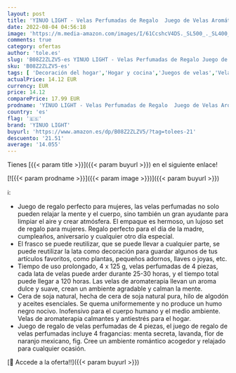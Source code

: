 ```yaml
---
layout: post
title: 'YINUO LIGHT - Velas Perfumadas de Regalo  Juego de Velas Aromáticas de 4 Pack  4 x 4 4 Oz  Regalo para Aliviar el Estrés de las Mujeres  Juego de Regalo para Aniversario  Navidad  Día de la Madre  Baño  Yoga'
date: 2022-08-04 04:56:18
image: 'https://m.media-amazon.com/images/I/61CcshcV4DS._SL500_._SL400_.jpg'
comments: true
category: ofertas
author: 'tole.es'
slug: 'B08Z2ZLZV5-es YINUO LIGHT - Velas Perfumadas de Regalo Juego de Velas...'
sku: 'B08Z2ZLZV5-es'
tags: [ 'Decoración del hogar','Hogar y cocina','Juegos de velas','Velas','Velas y candelabros','navidad','yinuo light','🇪🇸', ]
actualPrice: 14.12 EUR
currency: EUR
price: 14.12
comparePrice: 17.99 EUR
prodname: 'YINUO LIGHT - Velas Perfumadas de Regalo  Juego de Velas Aromáticas de 4 Pack  4 x 4 4 Oz  Regalo para Aliviar el Estrés de las Mujeres  Juego de Regalo para Aniversario  Navidad  Día de la Madre  Baño  Yoga'
country: 'es'
flag: '🇪🇸'
brand: 'YINUO LIGHT'
buyurl: 'https://www.amazon.es/dp/B08Z2ZLZV5/?tag=tolees-21'
descuento: '21.51'
average: '14.055'
---
```


Tienes [{{< param title >}}]({{< param buyurl >}}) en el siguiente enlace!

[![{{< param prodname >}}]({{< param image >}})]({{< param buyurl >}})

ℹ️:

- Juego de regalo perfecto para mujeres, las velas perfumadas no solo pueden relajar la mente y el cuerpo, sino también un gran ayudante para limpiar el aire y crear atmósfera. El empaque es hermoso, un lujoso set de regalo para mujeres. Regalo perfecto para el día de la madre, cumpleaños, aniversario y cualquier otro día especial.
- El frasco se puede reutilizar, que se puede llevar a cualquier parte, se puede reutilizar la lata como decoración para guardar algunos de tus artículos favoritos, como plantas, pequeños adornos, llaves o joyas, etc.
- Tiempo de uso prolongado, 4 x 125 g, velas perfumadas de 4 piezas, cada lata de velas puede arder durante 25-30 horas, y el tiempo total puede llegar a 120 horas. Las velas de aromaterapia llevan un aroma dulce y suave, crean un ambiente agradable y calman la mente.
- Cera de soja natural, hecha de cera de soja natural pura, hilo de algodón y aceites esenciales. Se quema uniformemente y no produce un humo negro nocivo. Inofensivo para el cuerpo humano y el medio ambiente. Velas de aromaterapia calmantes y antiestrés para el hogar.
- Juego de regalo de velas perfumadas de 4 piezas, el juego de regalo de velas perfumadas incluye 4 fragancias: menta secreta, lavanda, flor de naranjo mexicano, fig. Cree un ambiente romántico acogedor y relajado para cualquier ocasión.

[🛒 Accede a la oferta!!]({{< param buyurl >}})
